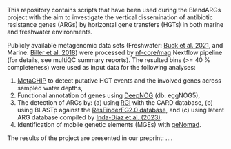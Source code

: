 This repository contains scripts that have been used during the BlendARGs project with the aim to investigate the vertical dissemination of antibiotic resistance genes (ARGs) by horizontal gene transfers (HGTs) in both marine and freshwater environments. 

Publicly available metagenomic data sets (Freshwater: [Buck et al. 2021](https://www.nature.com/articles/s41597-021-00910-1), and Marine: [Biller et al. 2018](https://www.nature.com/articles/sdata2018176)) were processed by [nf-core/mag](https://nf-co.re/mag/2.5.1/) Nextflow pipeline (for details, see multiQC summary reports). The resulted bins (>= 40 % completeness) were used as input data for the following analyses:

1. [MetaCHIP](https://github.com/songweizhi/MetaCHIP) to detect putative HGT events and the involved genes across sampled water depths,
2. Functional annotation of genes using [DeepNOG](https://github.com/univieCUBE/deepnog) (db: eggNOG5),
3. The detection of ARGs by:
   (a) using [RGI](https://github.com/arpcard/rgi) with the CARD database,
   (b) using BLASTp against the [ResFinderFG2.0 database](https://github.com/RemiGSC/ResFinder_FG_Construction), and
   (c) using latent ARG database compiled by [Inda-Díaz et al. (2023)](https://microbiomejournal.biomedcentral.com/articles/10.1186/s40168-023-01479-0).
4. Identification of mobile genetic elements (MGEs) with [geNomad](https://portal.nersc.gov/genomad/index.html).

The results of the project are presented in our preprint: ....
